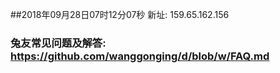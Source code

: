 ##2018年09月28日07时12分07秒 新址: 159.65.162.156
### 兔友常见问题及解答: https://github.com/wanggonging/d/blob/w/FAQ.md
